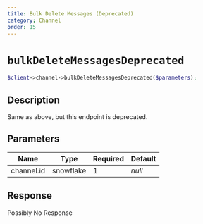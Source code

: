 ```yaml
---
title: Bulk Delete Messages (Deprecated)
category: Channel
order: 15
---
```


# `bulkDeleteMessagesDeprecated`

```php
$client->channel->bulkDeleteMessagesDeprecated($parameters);
```

## Description

Same as above, but this endpoint is deprecated.

## Parameters


Name | Type | Required | Default
--- | --- | --- | ---
channel.id | snowflake | 1 | *null*

## Response

Possibly No Response

